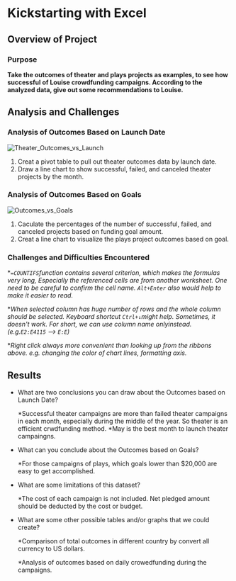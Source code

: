 # Kickstarting with Excel

## Overview of Project
### Purpose
**Take the outcomes of theater and plays projects as examples, to see how successful of Louise crowdfunding campaigns. According to the analyzed data, give out some recommendations to Louise.**

## Analysis and Challenges

### Analysis of Outcomes Based on Launch Date
![Theater_Outcomes_vs_Launch](https://user-images.githubusercontent.com/105877888/170613303-fd4a268e-82a7-456b-957d-9fdf818dda9c.png)

1. Creat a pivot table to pull out theater outcomes data by launch date. 
2. Draw a line chart to show successful, failed, and canceled theater projects by the month. 

### Analysis of Outcomes Based on Goals

![Outcomes_vs_Goals](https://user-images.githubusercontent.com/105877888/170626438-3d0576e7-f0d6-4ff2-854e-d44b4413dd32.png)


1. Caculate the percentages of the number of successful, failed, and canceled projects based on funding goal amount.
2. Creat a line chart to visualize the plays project outcomes based on goal. 

### Challenges and Difficulties Encountered

 *_```=COUNTIFS```function contains several criterion, which makes the formulas very long, Especially the referenced cells are from another worksheet. One need to be careful to confirm the cell name. ```Alt+Enter``` also would help to make it easier to read._

 *_When selected column has huge number of rows and the whole column should be selected. Keyboard shortcut ```Ctrl+↓```might help. Sometimes, it doesn't work. For short, we can use column name onlyinstead. (e.g.```E2:E4115``` --> ```E:E```)_

 *_Right click always more convenient than looking up from the ribbons above. e.g. changing the color of chart lines, formatting axis._

## Results

- What are two conclusions you can draw about the Outcomes based on Launch Date?

  *Successful theater campaigns are more than failed theater campaigns in each month, especially during the middle of the year. 
   So theater is an efficient crwdfunding method. 
  *May is the best month to launch theater campaingns. 
  
- What can you conclude about the Outcomes based on Goals?
  
  *For those campaigns of plays, which goals lower than $20,000 are easy to get accomplished.
  
- What are some limitations of this dataset?
  
  *The cost of each campaign is not included. Net pledged amount should be deducted by the cost or budget.

- What are some other possible tables and/or graphs that we could create?
  
  *Comparison of total outcomes in different country by convert all currency to US dollar```$```.
  
  *Analysis of outcomes based on daily crowedfunding during the campaigns.
